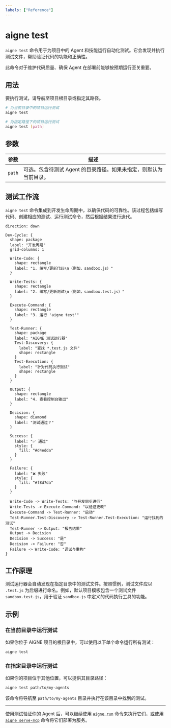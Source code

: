 ```yaml
---
labels: ["Reference"]
---
```


# aigne test

`aigne test` 命令用于为项目中的 Agent 和技能运行自动化测试。它会发现并执行测试文件，帮助验证代码的功能和正确性。

此命令对于维护代码质量、确保 Agent 在部署前能够按预期运行至关重要。

## 用法

要执行测试，请导航至项目根目录或指定其路径。

```bash
# 为当前目录中的项目运行测试
aigne test

# 为指定路径下的项目运行测试
aigne test [path]
```

## 参数

| 参数 | 描述 |
|----------|-----------------------------------------------------------------------------|
| `path` | 可选。包含待测试 Agent 的目录路径。如果未指定，则默认为当前目录。 |

## 测试工作流

`aigne test` 命令集成到开发生命周期中，以确保代码的可靠性。该过程包括编写代码、创建相应的测试、运行测试命令，然后根据结果进行迭代。

```d2
direction: down

Dev-Cycle: {
  shape: package
  label: "开发周期"
  grid-columns: 1

  Write-Code: {
    shape: rectangle
    label: "1. 编写/更新代码\n（例如，sandbox.js）"
  }

  Write-Tests: {
    shape: rectangle
    label: "2. 编写/更新测试\n（例如，sandbox.test.js）"
  }

  Execute-Command: {
    shape: rectangle
    label: "3. 运行 'aigne test'"
  }

  Test-Runner: {
    shape: package
    label: "AIGNE 测试运行器"
    Test-Discovery: {
      label: "查找 *.test.js 文件"
      shape: rectangle
    }
    Test-Execution: {
      label: "针对代码执行测试"
      shape: rectangle
    }
  }
  
  Output: {
    shape: rectangle
    label: "4. 查看控制台输出"
  }

  Decision: {
    shape: diamond
    label: "测试通过？"
  }

  Success: {
    label: "✅ 通过"
    style: {
      fill: "#d4edda"
    }
  }

  Failure: {
    label: "❌ 失败"
    style: {
      fill: "#f8d7da"
    }
  }

  Write-Code -> Write-Tests: "与开发同步进行"
  Write-Tests -> Execute-Command: "以验证更改"
  Execute-Command -> Test-Runner: "启动"
  Test-Runner.Test-Discovery -> Test-Runner.Test-Execution: "运行找到的测试"
  Test-Runner -> Output: "报告结果"
  Output -> Decision
  Decision -> Success: "是"
  Decision -> Failure: "否"
  Failure -> Write-Code: "调试与重构"
}
```

## 工作原理

测试运行器会自动发现在指定目录中的测试文件。按照惯例，测试文件应以 `.test.js` 为后缀进行命名。例如，默认项目模板包含一个测试文件 `sandbox.test.js`，用于验证 `sandbox.js` 中定义的代码执行工具的功能。

## 示例

### 在当前目录中运行测试

如果你位于 AIGNE 项目的根目录中，可以使用以下单个命令运行所有测试：

```bash
aigne test
```

### 在指定目录中运行测试

如果你的项目位于其他位置，可以提供其目录路径：

```bash
aigne test path/to/my-agents
```

该命令将导航至 `path/to/my-agents` 目录并执行在该目录中找到的测试。

---

使用测试验证你的 Agent 后，可以继续使用 [`aigne run`](./command-reference-run.md) 命令来执行它们，或使用 [`aigne serve-mcp`](./command-reference-serve-mcp.md) 命令将它们部署为服务。